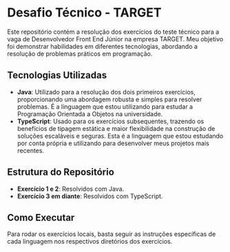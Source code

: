 # Desafio Técnico - TARGET

Este repositório contém a resolução dos exercícios do teste técnico para a vaga de Desenvolvedor Front End Júnior na empresa TARGET. Meu objetivo foi demonstrar habilidades em diferentes tecnologias, abordando a resolução de problemas práticos em programação.

## Tecnologias Utilizadas

- **Java**: Utilizado para a resolução dos dois primeiros exercícios, proporcionando uma abordagem robusta e simples para resolver problemas. É a linguagem que estou utilizando para estudar a Programação Orientada a Objetos na universidade.
- **TypeScript**: Usado para os exercícios subsequentes, trazendo os benefícios de tipagem estática e maior flexibilidade na construção de soluções escaláveis e seguras. Esta é a linguagem que estou estudando por conta própria e utilizando para desenvolver meus projetos mais recentes.

## Estrutura do Repositório

- **Exercício 1 e 2**: Resolvidos com Java.
- **Exercício 3 em diante**: Resolvidos com TypeScript.

## Como Executar

Para rodar os exercícios locais, basta seguir as instruções específicas de cada linguagem nos respectivos diretórios dos exercícios.
